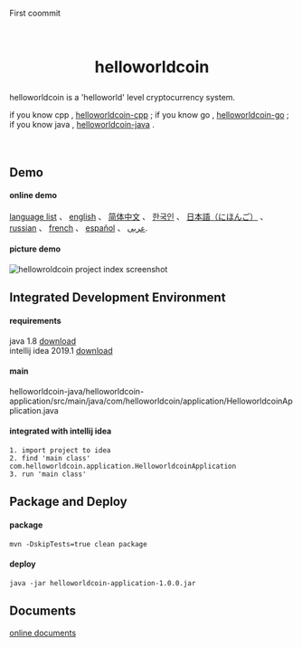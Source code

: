

First coommit

<br/>

<h1><p align="center">helloworldcoin</p></h1>  

helloworldcoin is a 'helloworld' level cryptocurrency system.   

if you know cpp , [helloworldcoin-cpp](https://github.com/helloworldcoin/helloworldcoin-cpp) ;
if you know go , [helloworldcoin-go](https://github.com/helloworldcoin/helloworldcoin-go) ;
if you know java , [helloworldcoin-java](https://github.com/helloworldcoin/helloworldcoin-java) .
<br/><br/><br/>



## Demo
#### online demo
[language list](http://45.15.160.185) 、
 [english](http://45.15.160.185/english/index.html) 、
 [简体中文](http://45.15.160.185/chinese/index.html) 、
 [한국인](http://45.15.160.185/korean/index.html) 、
 [日本語（にほんご）](http://45.15.160.185/japanese/index.html) 、
 [russian](http://45.15.160.185/russian/index.html) 、
 [french](http://45.15.160.185/french/index.html) 、
 [español](http://45.15.160.185/spanish/index.html) 、
 <a href='http://45.15.160.185/arabic/index.html'>عربى</a>.
#### picture demo
![hellowroldcoin project index screenshot](https://user-images.githubusercontent.com/98028742/171856867-826c78fc-a694-4bad-ad92-540ea143b26c.png)  



## Integrated Development Environment
#### requirements
java 1.8  [download](https://www.oracle.com/java/technologies/downloads/#java8)  
intellij idea 2019.1  [download](https://www.jetbrains.com/idea/download/other.html)  

#### main
helloworldcoin-java/helloworldcoin-application/src/main/java/com/helloworldcoin/application/HelloworldcoinApplication.java

#### integrated with intellij idea
``` 
1. import project to idea
2. find 'main class' com.helloworldcoin.application.HelloworldcoinApplication
3. run 'main class'
```



## Package and Deploy
#### package
``` 
mvn -DskipTests=true clean package
```
#### deploy
```
java -jar helloworldcoin-application-1.0.0.jar
```



## Documents
[online documents](https://github.com/helloworldcoin/helloworldcoin-document)
